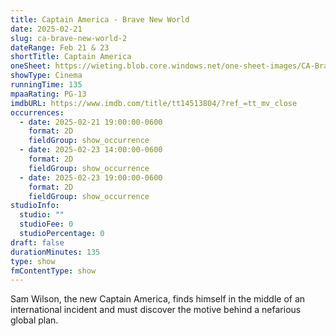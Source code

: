 ```yaml
---
title: Captain America - Brave New World
date: 2025-02-21
slug: ca-brave-new-world-2
dateRange: Feb 21 & 23
shortTitle: Captain America
oneSheet: https://wieting.blob.core.windows.net/one-sheet-images/CA-Brave-New-World.png
showType: Cinema
runningTime: 135
mpaaRating: PG-13
imdbURL: https://www.imdb.com/title/tt14513804/?ref_=tt_mv_close
occurrences:
  - date: 2025-02-21 19:00:00-0600
    format: 2D
    fieldGroup: show_occurrence
  - date: 2025-02-23 14:00:00-0600
    format: 2D
    fieldGroup: show_occurrence
  - date: 2025-02-23 19:00:00-0600
    format: 2D
    fieldGroup: show_occurrence
studioInfo:
  studio: ""
  studioFee: 0
  studioPercentage: 0
draft: false
durationMinutes: 135
type: show
fmContentType: show
---
```

Sam Wilson, the new Captain America, finds himself in the middle of an international incident and must discover the motive behind a nefarious global plan.
